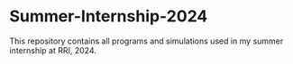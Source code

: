 # Summer-Internship-2024
 This repository contains all programs and simulations used in my summer internship at RRI, 2024.
